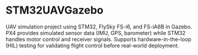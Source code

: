 # STM32UAVGazebo
UAV simulation project using STM32, FlySky FS-i6, and FS-iA6B in Gazebo. PX4 provides simulated sensor data (IMU, GPS, barometer) while STM32 handles motor control and receiver signals. Supports hardware-in-the-loop (HIL) testing for validating flight control before real-world deployment.

